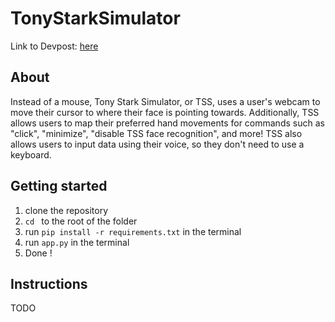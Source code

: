 # TonyStarkSimulator
Link to Devpost: [here](https://devpost.com/submit-to/14609-mchacks-9/manage/submissions/300524-tony-stark-simulator/project_details/edit)
## About
Instead of a mouse, Tony Stark Simulator, or TSS, uses a user's webcam to move their cursor to where their face is pointing towards. Additionally, TSS allows users to map their preferred hand movements for commands such as "click", "minimize", "disable TSS face recognition", and more!
TSS also allows users to input data using their voice, so they don't need to use a keyboard.
## Getting started
1. clone the repository
2. ```cd ``` to the root of the folder
3. run  ```pip install -r requirements.txt``` in the terminal
4. run ```app.py``` in the terminal
5. Done !
## Instructions
TODO

